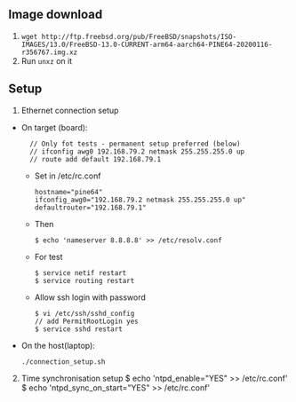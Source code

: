 Image download
----

1. `wget http://ftp.freebsd.org/pub/FreeBSD/snapshots/ISO-IMAGES/13.0/FreeBSD-13.0-CURRENT-arm64-aarch64-PINE64-20200116-r356767.img.xz`
2. Run `unxz` on it


Setup
-----

1. Ethernet connection setup

* On target (board):
        
        // Only fot tests - permanent setup preferred (below)
        // ifconfig awg0 192.168.79.2 netmask 255.255.255.0 up
        // route add default 192.168.79.1

    - Set in /etc/rc.conf
        ```
        hostname="pine64"
        ifconfig_awg0="192.168.79.2 netmask 255.255.255.0 up"
        defaultrouter="192.168.79.1"
        ```
    - Then
        ```
        $ echo 'nameserver 8.8.8.8' >> /etc/resolv.conf
        ```
    - For test
        ```
        $ service netif restart
        $ service routing restart
        ```

    - Allow ssh login with password

        ```
        $ vi /etc/ssh/sshd_config
        // add PermitRootLogin yes
        $ service sshd restart
        ```

* On the host(laptop):
    ```
    ./connection_setup.sh
    ```

2. Time synchronisation setup
    $ echo 'ntpd_enable="YES" >> /etc/rc.conf'
    $ echo 'ntpd_sync_on_start="YES" >> /etc/rc.conf'


